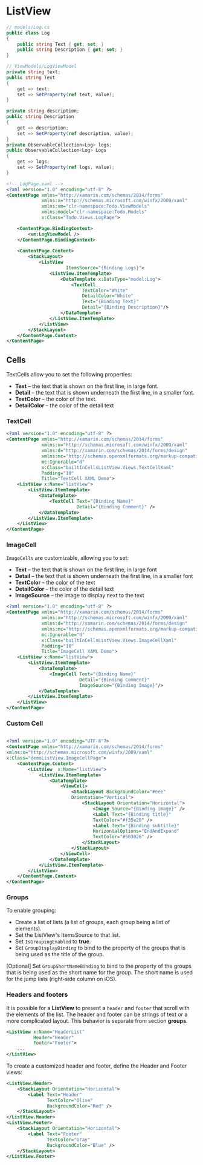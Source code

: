 # ListView

```c#
// models/Log.cs
public class Log
{
    public string Text { get; set; }
    public string Description { get; set; }
}
```

```c#
// ViewModels/LogViewModel
private string text;
public string Text
{
    get => text;
    set => SetProperty(ref text, value);
}

private string description;
public string Description
{
    get => description;
    set => SetProperty(ref description, value);
}
private ObservableCollection<Log> logs;
public ObservableCollection<Log> Logs 
{
    get => logs;
    set => SetProperty(ref logs, value);
}
```

```xml
<!-- LogPage.xaml -->
<?xml version="1.0" encoding="utf-8" ?>
<ContentPage xmlns="http://xamarin.com/schemas/2014/forms"
             xmlns:x="http://schemas.microsoft.com/winfx/2009/xaml"
             xmlns:vm="clr-namespace:Todo.ViewModels"
             xmlns:model="clr-namespace:Todo.Models"
             x:Class="Todo.Views.LogPage">

    <ContentPage.BindingContext>
        <vm:LogViewModel />
    </ContentPage.BindingContext>
    
    <ContentPage.Content>
        <StackLayout>
            <ListView 
                      ItemsSource="{Binding Logs}">
                <ListView.ItemTemplate>
                    <DataTemplate x:DataType="model:Log">
                        <TextCell 
                            TextColor="White"
                            DetailColor="White"
                            Text="{Binding Text}" 
                            Detail="{Binding Description}"/>
                    </DataTemplate>
                </ListView.ItemTemplate>
            </ListView>
        </StackLayout>
    </ContentPage.Content>
</ContentPage>
```

## Cells

TextCells allow you to set the following properties:

- **Text** – the text that is shown on the first line, in large font.
- **Detail** – the text that is shown underneath the first line, in a smaller font.
- **TextColor** – the color of the text.
- **DetailColor** – the color of the detail text

### TextCell

```xml
<?xml version="1.0" encoding="utf-8" ?>
<ContentPage xmlns="http://xamarin.com/schemas/2014/forms"
             xmlns:x="http://schemas.microsoft.com/winfx/2009/xaml"
             xmlns:d="http://xamarin.com/schemas/2014/forms/design"
             xmlns:mc="http://schemas.openxmlformats.org/markup-compatibility/2006"
             mc:Ignorable="d"
             x:Class="builtInCellsListView.Views.TextCellXaml"
             Padding="10"
             Title="TextCell XAML Demo">
    <ListView x:Name="listView">
        <ListView.ItemTemplate>
            <DataTemplate>
                <TextCell Text="{Binding Name}"
                          Detail="{Binding Comment}" />
            </DataTemplate>
        </ListView.ItemTemplate>
    </ListView>
</ContentPage>
```
### ImageCell

`ImageCells` are customizable, allowing you to set:

- **Text** – the text that is shown on the first line, in large font
- **Detail** – the text that is shown underneath the first line, in a smaller font
- **TextColor** – the color of the text
- **DetailColor** – the color of the detail text
- **ImageSource** – the image to display next to the text

```xml
<?xml version="1.0" encoding="utf-8" ?>
<ContentPage xmlns="http://xamarin.com/schemas/2014/forms"
             xmlns:x="http://schemas.microsoft.com/winfx/2009/xaml"
             xmlns:d="http://xamarin.com/schemas/2014/forms/design"
             xmlns:mc="http://schemas.openxmlformats.org/markup-compatibility/2006"
             mc:Ignorable="d"
             x:Class="builtInCellsListView.Views.ImageCellXaml"
             Padding="10"
             Title="ImageCell XAML Demo">
    <ListView x:Name="listView">
        <ListView.ItemTemplate>
            <DataTemplate>
                <ImageCell Text="{Binding Name}"
                           Detail="{Binding Comment}"
                           ImageSource="{Binding Image}"/>
            </DataTemplate>
        </ListView.ItemTemplate>
    </ListView>
</ContentPage>
```

### Custom Cell

```c#

```

```xml
<?xml version="1.0" encoding="UTF-8"?>
<ContentPage xmlns="http://xamarin.com/schemas/2014/forms"
xmlns:x="http://schemas.microsoft.com/winfx/2009/xaml"
x:Class="demoListView.ImageCellPage">
    <ContentPage.Content>
        <ListView  x:Name="listView">
            <ListView.ItemTemplate>
                <DataTemplate>
                    <ViewCell>
                        <StackLayout BackgroundColor="#eee"
                        Orientation="Vertical">
                            <StackLayout Orientation="Horizontal">
                                <Image Source="{Binding image}" />
                                <Label Text="{Binding title}"
                                TextColor="#f35e20" />
                                <Label Text="{Binding subtitle}"
                                HorizontalOptions="EndAndExpand"
                                TextColor="#503026" />
                            </StackLayout>
                        </StackLayout>
                    </ViewCell>
                </DataTemplate>
            </ListView.ItemTemplate>
        </ListView>
    </ContentPage.Content>
</ContentPage>
```

### Groups

To enable grouping:

- Create a list of lists (a list of groups, each group being a list of elements).
- Set the ListView's ItemsSource to that list.
- Set `IsGroupingEnabled` to **true**.
- Set `GroupDisplayBinding` to bind to the property of the groups that is being used as the title of the group.

[Optional] Set `GroupShortNameBinding` to bind to the property of the groups that is being used as the short name for the group. The short name is used for the jump lists (right-side column on iOS).

### Headers and footers

It is possible for a **ListView** to present a `header` and `footer` that scroll with the elements of the list. The header and footer can be strings of text or a more complicated layout. This behavior is separate from section **groups**.

```xml
<ListView x:Name="HeaderList" 
          Header="Header"
          Footer="Footer">
    ...
</ListView>
```

To create a customized header and footer, define the Header and Footer views:

```xml
<ListView.Header>
    <StackLayout Orientation="Horizontal">
        <Label Text="Header"
               TextColor="Olive"
               BackgroundColor="Red" />
    </StackLayout>
</ListView.Header>
<ListView.Footer>
    <StackLayout Orientation="Horizontal">
        <Label Text="Footer"
               TextColor="Gray"
               BackgroundColor="Blue" />
    </StackLayout>
</ListView.Footer>
```

